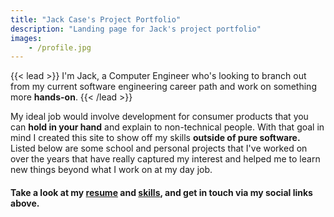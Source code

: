 ```yaml
---
title: "Jack Case's Project Portfolio"
description: "Landing page for Jack's project portfolio"
images:
    - /profile.jpg
---
```


{{< lead >}}
I'm Jack, a Computer Engineer who's looking to branch out from my current software engineering career path
and work on something more **hands-on**. 
{{< /lead >}}

My ideal job would involve development for consumer products that you can **hold in your hand** and explain to non-technical people.
With that goal in mind I created this site to show off my skills **outside of pure software.** Listed below are some school
and personal projects that I've worked on over the years that have really captured my interest and helped me to learn
new things beyond what I work on at my day job.

#### Take a look at my [**resume**](/jack_case_resume.pdf) and [**skills**](/skills), and get in touch via my social links above.